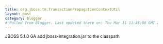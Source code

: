 ```yaml
---
title: org.jboss.tm.TransactionPropagationContextUtil
layout: post
category: blogger
# Pulled from Blogger. Last updated there on: Thu Mar 11 11:45:00 GMT 2010
---
```

JBOSS 5.1.0 GA add jboss-integration.jar to the classpath
